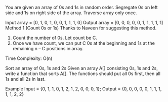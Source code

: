 You are given an array of 0s and 1s in random order. Segregate 0s on left side and 1s on right side of the array. Traverse array only once.

Input array   =  [0, 1, 0, 1, 0, 0, 1, 1, 1, 0] 
Output array =  [0, 0, 0, 0, 0, 1, 1, 1, 1, 1] 
Method 1 (Count 0s or 1s) 
Thanks to Naveen for suggesting this method.
1) Count the number of 0s. Let count be C.
2) Once we have count, we can put C 0s at the beginning and 1s at the remaining n – C positions in array.

Time Complexity: O(n)

Sort an array of 0s, 1s and 2s
Given an array A[] consisting 0s, 1s and 2s, write a function that sorts A[]. The functions should put all 0s first, then all 1s and all 2s in last.

Example
Input = {0, 1, 1, 0, 1, 2, 1, 2, 0, 0, 0, 1};
Output = {0, 0, 0, 0, 0, 1, 1, 1, 1, 1, 2, 2}
